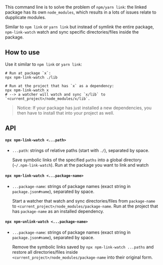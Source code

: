 This command line is to solve the problem of `npm/yarn link`: the linked package has its own `node_modules`, which results in a lots of issues relate to dupplicate modules.

Similar to `npm link` or `yarn link` but instead of symlink the entire package, `npm-link-watch` watch and sync specific directories/files inside the package.

## How to use

Use it similar to `npm link` or `yarn link`:

```
# Run at package `x`:
npx npm-link-watch ./lib

# Run at the project that has `x` as a dependency:
npx npm-link-watch x
# --> a watcher will watch and sync `x/lib` to `<current_project>/node_modules/x/lib`.
```

> Notice: If your package has just installed a new dependencies, you then have to install that into your project as well.

## API

#### `npx npm-link-watch <...path>`

- `...path`: strings of relative paths (start with `./`), separated by space.

  Save symbolic links of the specified `paths` into a global directory (`~/.npm-link-watch`).
  Run at the package you want to link and watch

#### `npx npm-link-watch <...package-name>`

- `...package-name`: strings of package names (exact string in `package.json#name`), separated by space.

  Start a watcher that watch and sync directories/files from `package-name` to `<current_project>/node_modules/package-name`.
  Run at the project that has `package-name` as an installed dependency.

#### `npx npm-unlink-watch <...package-name>`

- `...package-name`: strings of package names (exact string in `package.json#name`), separated by space.

  Remove the symbolic links saved by `npx npm-link-watch ...paths` and restore all directories/files inside `<current_project>/node_modules/package-name` into their original form.
